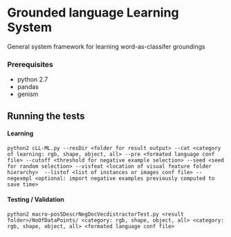 # Grounded language Learning System

General system framework for learning word-as-classifer groundings

### Prerequisites

- python 2.7 
- pandas
- genism 

## Running the tests

#### Learning

```
python2 cLL-ML.py --resDir <folder for result output> --cat <category of learning: rgb, shape, object, all> --pre <formated language conf file> --cutoff <threshold for negative example selection> --seed <seed for random selection> --visfeat <location of visual feature folder hierarchy>  --listof <list of instances or images conf file> --negexmpl <optional: import negative examples previously computed to save time> 
```

#### Testing / Validation 

```
python2 macro-pos5DescrNegDocVecdistractorTest.py <result folder>/NoOfDataPoints/ <category: rgb, shape, object, all> <category: rgb, shape, object, all> <formated language conf file>  

```
